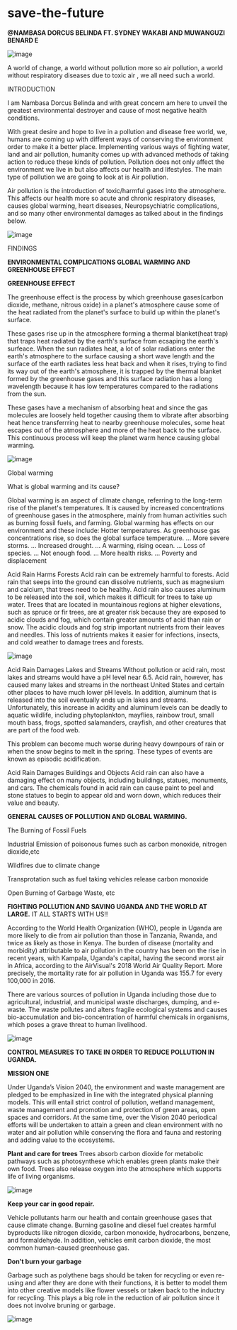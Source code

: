 # save-the-future
**@NAMBASA DORCUS BELINDA FT. SYDNEY WAKABI AND MUWANGUZI BENARD E**

![image](https://github.com/sydneypack/save-the-future/assets/96417805/5c359b6a-fb7a-4a64-ad9f-94b85be2c07c)

A world of change, a world without pollution more so air pollution, a world without respiratory diseases due to toxic air , we all need such a world.

INTRODUCTION

I am Nambasa Dorcus Belinda and with great concern am here to unveil the greatest environmental destroyer and cause of most negative health conditions.

With great desire and hope to live in a pollution and disease free world, we, humans are coming up with different ways of conserving the environment order to make it a better place. Implementing various ways of fighting water, land and air pollution, humanity comes up with advanced methods of taking action to reduce these kinds of pollution. Pollution does not only affect the environment we live in but also affects our health and lifestyles. The main type of pollution we are going to look at is Air pollution.

Air pollution is the introduction of toxic/harmful gases into the atmosphere. This affects our health more so acute and chronic respiratory diseases, causes global warming, heart diseases, Neuropsychiatric complications, and so many other environmental damages as talked about in the findings below.

![image](https://github.com/sydneypack/save-the-future/assets/96417805/87292b7b-a914-4c44-95a1-73f26aa3c1f9)

FINDINGS

**ENVIRONMENTAL COMPLICATIONS GLOBAL WARMING AND GREENHOUSE EFFECT**

**GREENHOUSE EFFECT** 

The greenhouse effect is the process by which greenhouse gases(carbon dioxide, methane, nitrous oxide) in a planet's atmosphere cause some of the heat radiated from the planet's surface to build up within the planet's surface.

These gases rise up in the atmosphere forming a thermal blanket(heat trap) that traps heat radiated by the earth's surface from ecsaping the earth's surfeace. When the sun radiates heat, a lot of solar radiations enter the earth's atmosphere to the surface causing a short wave length and the surface of the earth radiates less heat back and when it rises, trying to find its way out of the earth's atmosphere, it is trapped by the thermal blanket formed by the greenhouse gases and this surface radiation has a long wavelength because it has low temperatures compared to the radiations from the sun.

These gases have a mechanism of absorbing heat and since the gas molecules are loosely held together causing them to vibrate after absorbing heat hence transferrring heat to nearby greenhouse molecules, some heat escapes out of the atmosphere and more of the heat back to the surface. This continuous process will keep the planet warm hence causing global warming.

![image](https://github.com/sydneypack/save-the-future/assets/96417805/9ad74c40-327d-4870-a4d7-ee0d85414f1b)

Global warming

What is global warming and its cause?

Global warming is an aspect of climate change, referring to the long-term rise of the planet's temperatures. It is caused by increased concentrations of greenhouse gases in the atmosphere, mainly from human activities such as burning fossil fuels, and farming. Global warming has effects on our environment and these include: Hotter temperatures. As greenhouse gas concentrations rise, so does the global surface temperature. ... More severe storms. ... Increased drought. ... A warming, rising ocean. ... Loss of species. ... Not enough food. ... More health risks. ... Poverty and displacement

Acid Rain Harms Forests Acid rain can be extremely harmful to forests. Acid rain that seeps into the ground can dissolve nutrients, such as magnesium and calcium, that trees need to be healthy. Acid rain also causes aluminum to be released into the soil, which makes it difficult for trees to take up water. Trees that are located in mountainous regions at higher elevations, such as spruce or fir trees, are at greater risk because they are exposed to acidic clouds and fog, which contain greater amounts of acid than rain or snow. The acidic clouds and fog strip important nutrients from their leaves and needles. This loss of nutrients makes it easier for infections, insects, and cold weather to damage trees and forests.

![image](https://github.com/sydneypack/save-the-future/assets/96417805/39b5a38c-7e94-4659-a211-833ca98f4d59)


Acid Rain Damages Lakes and Streams Without pollution or acid rain, most lakes and streams would have a pH level near 6.5. Acid rain, however, has caused many lakes and streams in the northeast United States and certain other places to have much lower pH levels. In addition, aluminum that is released into the soil eventually ends up in lakes and streams. Unfortunately, this increase in acidity and aluminum levels can be deadly to aquatic wildlife, including phytoplankton, mayflies, rainbow trout, small mouth bass, frogs, spotted salamanders, crayfish, and other creatures that are part of the food web.

This problem can become much worse during heavy downpours of rain or when the snow begins to melt in the spring. These types of events are known as episodic acidification.

Acid Rain Damages Buildings and Objects Acid rain can also have a damaging effect on many objects, including buildings, statues, monuments, and cars. The chemicals found in acid rain can cause paint to peel and stone statues to begin to appear old and worn down, which reduces their value and beauty.

**GENERAL CAUSES OF POLLUTION AND GLOBAL WARMING.**

 The Burning of Fossil Fuels
 
 Industrial Emission of poisonous fumes such as carbon monoxide, nitrogen dioxide,etc
 
 Wildfires due to climate change 
 
 Transprotation such as fuel taking vehicles release carbon monoxide
 
 Open Burning of Garbage Waste, etc

**FIGHTING POLLUTION AND SAVING UGANDA AND THE WORLD AT LARGE.** IT ALL STARTS WITH US!!

According to the World Health Organization (WHO), people in Uganda are more likely to die from air pollution than those in Tanzania, Rwanda, and twice as likely as those in Kenya. The burden of disease (mortality and morbidity) attributable to air pollution in the country has been on the rise in recent years, with Kampala, Uganda's capital, having the second worst air in Africa, according to the AirVisual's 2018 World Air Quality Report. More precisely, the mortality rate for air pollution in Uganda was 155.7 for every 100,000 in 2016.

There are various sources of pollution in Uganda including those due to agricultural, industrial, and municipal waste discharges, dumping, and e-waste. The waste pollutes and alters fragile ecological systems and causes bio-accumulation and bio-concentration of harmful chemicals in organisms, which poses a grave threat to human livelihood.

![image](https://github.com/sydneypack/save-the-future/assets/96417805/07d2cb9b-735f-4bd8-9799-c0835684c332)

**CONTROL MEASURES TO TAKE IN ORDER TO REDUCE POLLUTION IN UGANDA.**

**MISSION ONE**

Under Uganda’s Vision 2040, the environment and waste management are pledged to be emphasized in line with the integrated physical planning models. This will entail strict control of pollution, wetland management, waste management and promotion and protection of green areas, open spaces and corridors. At the same time, over the Vision 2040 periodical efforts will be undertaken to attain a green and clean environment with no water and air pollution while conserving the flora and fauna and restoring and adding value to the ecosystems.

**Plant and care for trees**
Trees absorb carbon dioxide for metabolic pathways such as photosynthese which enables green plants make their own food. Trees also release oxygen into the atmosphere which supports life of living organisms.

![image](https://github.com/sydneypack/save-the-future/assets/96417805/98ccfcce-7b1f-4908-bfff-14c4999f149a)


**Keep your car in good repair.**

Vehicle pollutants harm our health and contain greenhouse gases that cause climate change. Burning gasoline and diesel fuel creates harmful byproducts like nitrogen dioxide, carbon monoxide, hydrocarbons, benzene, and formaldehyde. In addition, vehicles emit carbon dioxide, the most common human-caused greenhouse gas.

**Don't burn your garbage**

Garbage such as polythene bags should be taken for recycling or even re-using and after they are done with their functions, it is better to model them into other creative models like flower vessels or taken back to the inductry for recycling. This plays a big role in the reduction of air pollution since it does not involve bruning or garbage.

![image](https://github.com/sydneypack/save-the-future/assets/96417805/c829786b-87f8-436e-8acc-99eb38e74443)




